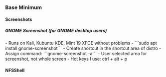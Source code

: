 <H3>Base Minimum</H3>

<h4>Screenshots</h4>

<h5>GNOME Screenshot (for GNOME desktop users)</h5>
- Runs on Kali, Kubuntu KDE, Mint 19 XFCE without problems
- ```sudo apt install gnome-screenshot```
- Create shortcut in the shortcut area of distro
- Assign command: ```gnome-screenshot -a```
  - User selected area for screenshot, not whole screen
    - Hot keys I use: ctrl + alt + p
  
<h4>NFSShell</h4>
    

